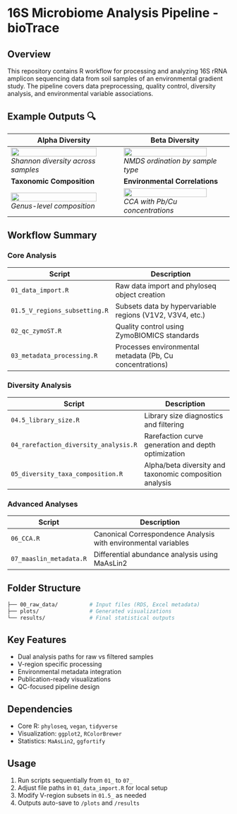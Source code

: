 # 16S Microbiome Analysis Pipeline - bioTrace

## Overview
This repository contains R workflow for processing and analyzing 16S rRNA amplicon sequencing data from soil samples of an environmental gradient study. The pipeline covers data preprocessing, quality control, diversity analysis, and environmental variable associations.

## Example Outputs 🔍

<div align="center">

| Alpha Diversity | Beta Diversity |
|-----------------|----------------|
| <img src="![combined_shannon_diversity](https://github.com/user-attachments/assets/4fb3fef7-7231-43b0-a140-7d03ea9761a2)" width="90%"><br><em>Shannon diversity across samples</em> | <img src="![beta_diversity_final_V5V7](https://github.com/user-attachments/assets/79930cd1-595f-443c-a937-896620d765f0)" width="90%"><br><em>NMDS ordination by sample type</em> |
| **Taxonomic Composition** | **Environmental Correlations** |
| <img src="![top15_genus_composition_V5V7](https://github.com/user-attachments/assets/51476c9a-908b-4f01-b889-f8d1a41fbd39)" width="90%"><br><em>Genus-level composition</em> | <img src="![CCA_plot_PbCu_orig_V5V7](https://github.com/user-attachments/assets/c4bd47c0-87b9-4531-9282-80cc3f92c0d9)" width="90%"><br><em>CCA with Pb/Cu concentrations</em> |

</div>

## Workflow Summary

### **Core Analysis**
| Script | Description |
|--------|-------------|
| `01_data_import.R` | Raw data import and phyloseq object creation |
| `01.5_V_regions_subsetting.R` | Subsets data by hypervariable regions (V1V2, V3V4, etc.) |
| `02_qc_zymoST.R` | Quality control using ZymoBIOMICS standards |
| `03_metadata_processing.R` | Processes environmental metadata (Pb, Cu concentrations) |

### **Diversity Analysis**
| Script | Description |
|--------|-------------|
| `04.5_library_size.R` | Library size diagnostics and filtering |
| `04_rarefaction_diversity_analysis.R` | Rarefaction curve generation and depth optimization |
| `05_diversity_taxa_composition.R` | Alpha/beta diversity and taxonomic composition analysis |

### **Advanced Analyses**
| Script | Description |
|--------|-------------|
| `06_CCA.R` | Canonical Correspondence Analysis with environmental variables |
| `07_maaslin_metadata.R` | Differential abundance analysis using MaAsLin2 |

## Folder Structure 
```bash
├── 00_raw_data/          # Input files (RDS, Excel metadata)
├── plots/                # Generated visualizations
└── results/              # Final statistical outputs
```

## Key Features 
- Dual analysis paths for raw vs filtered samples
- V-region specific processing
- Environmental metadata integration
- Publication-ready visualizations
- QC-focused pipeline design

## Dependencies
- Core R: `phyloseq`, `vegan`, `tidyverse`
- Visualization: `ggplot2`, `RColorBrewer`
- Statistics: `MaAsLin2`, `ggfortify`

## Usage
1. Run scripts sequentially from `01_` to `07_`
2. Adjust file paths in `01_data_import.R` for local setup
3. Modify V-region subsets in `01.5_` as needed
4. Outputs auto-save to `/plots` and `/results`
